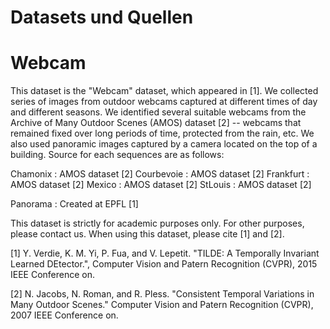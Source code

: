 # Datasets und Quellen

# Webcam
This dataset is the "Webcam" dataset, which appeared in [1]. We collected series
of images from outdoor webcams captured  at different times of day and different
seasons.   We identified  several  suitable  webcams from  the  Archive of  Many
Outdoor  Scenes (AMOS)  dataset [2]  -- webcams  that remained  fixed over  long
periods of  time, protected from the  rain, etc.  We also  used panoramic images
captured by a camera located on the top of a building. Source for each sequences
are as follows:

Chamonix   : AMOS dataset [2]
Courbevoie : AMOS dataset [2]
Frankfurt  : AMOS dataset [2]
Mexico	   : AMOS dataset [2]
StLouis	   : AMOS dataset [2]

Panorama   : Created at EPFL [1]

This dataset is strictly for academic purposes  only. For other purposes, please
contact us. When using this dataset, please cite [1] and [2].

[1] Y.  Verdie, K.   M.  Yi,  P.  Fua,  and V.   Lepetit.  "TILDE:  A Temporally
    Invariant Learned DEtector.", Computer Vision and Patern Recognition (CVPR),
    2015 IEEE Conference on.

[2] N. Jacobs, N. Roman, and  R. Pless.  "Consistent Temporal Variations in Many
    Outdoor Scenes."  Computer  Vision and Patern Recognition  (CVPR), 2007 IEEE
    Conference on.
